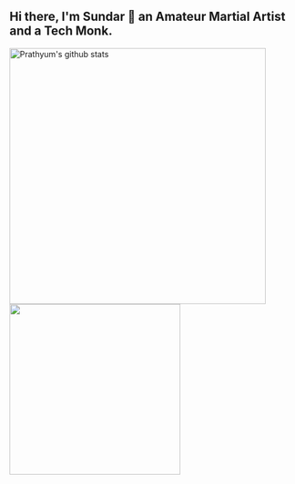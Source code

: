 ## Hi there, I'm Sundar 👋 an Amateur Martial Artist and a Tech Monk.


<a href="https://github.com/anuraghazra/github-readme-stats"><img align="center" src="https://github-readme-stats.vercel.app/api?username=SundarMD&hide=contribs,stars&show_icons=true&hide_border=true&count_private=true" alt="Prathyum's github stats" width = 450/></a> 
<a href="https://github.com/anuraghazra/github-readme-stats"><img align="center" src="https://github-readme-stats.vercel.app/api/top-langs/?username=SundarMD&layout=compact&exclude_repo=ML-models-practice,Heart-Disease-prediction,Alumni&hide_border=true" width = 300/></a>


